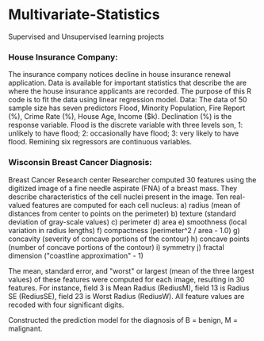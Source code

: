# Multivariate-Statistics
Supervised and Unsupervised learning projects

### House Insurance Company:
The insurance company notices decline in house insurance renewal application. Data is available for important statistics that describe the are where the house insurance applicants are recorded. The purpose of this R code is to fit the data using linear regression model.
Data:
The data of 50 sample size has seven predictors Flood, Minority Population, Fire Report (%), Crime Rate (%), House Age, Income ($k). Declination (%) is the response variable. Flood is the discrete variable with three levels son, 1: unlikely to have flood; 2: occasionally have flood; 3: very likely to have flood. Remining six regressors are continuous variables.

### Wisconsin Breast Cancer Diagnosis:
Breast Cancer Research center Researcher computed 30 features using the digitized image of a fine needle aspirate (FNA) of a breast mass. They describe characteristics of the cell nuclei present in the image.
Ten real-valued features are computed for each cell nucleus:
a) radius (mean of distances from center to points on the perimeter)
b) texture (standard deviation of gray-scale values)
c) perimeter
d) area
e) smoothness (local variation in radius lengths)
f) compactness (perimeter^2 / area - 1.0)
g) concavity (severity of concave portions of the contour)
h) concave points (number of concave portions of the contour)
i) symmetry
j) fractal dimension ("coastline approximation" - 1)

The mean, standard error, and "worst" or largest (mean of the three largest values) of these features were computed for each image, resulting in 30 features. For instance, field 3 is Mean Radius (RediusM), field 13 is Radius SE (RediusSE), field 23 is Worst Radius (RediusW). All feature values are recoded with four significant digits.

Constructed the prediction model for the diagnosis of B = benign, M = malignant.
